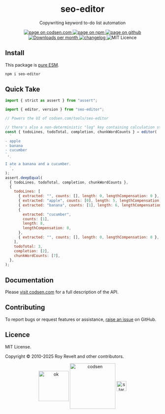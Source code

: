 <h1 align="center">seo-editor</h1>

<p align="center">Copywriting keyword to-do list automation</p>

<p align="center">
  <a href="https://codsen.com/os/seo-editor" rel="nofollow noreferrer noopener">
    <img src="https://img.shields.io/badge/-codsen-blue?style=flat-square" alt="page on codsen.com">
  </a>
  <a href="https://www.npmjs.com/package/seo-editor" rel="nofollow noreferrer noopener">
    <img src="https://img.shields.io/badge/-npm-blue?style=flat-square" alt="page on npm">
  </a>
  <a href="https://github.com/codsen/codsen/tree/main/packages/seo-editor" rel="nofollow noreferrer noopener">
    <img src="https://img.shields.io/badge/-github-blue?style=flat-square" alt="page on github">
  </a>
  <a href="https://npmcharts.com/compare/seo-editor?interval=30" rel="nofollow noreferrer noopener" target="_blank">
    <img src="https://img.shields.io/npm/dm/seo-editor.svg?style=flat-square" alt="Downloads per month">
  </a>
  <a href="https://codsen.com/os/seo-editor/changelog" rel="nofollow noreferrer noopener">
    <img src="https://img.shields.io/badge/changelog-here-brightgreen?style=flat-square" alt="changelog">
  </a>
  <img src="https://img.shields.io/badge/licence-MIT-brightgreen.svg?style=flat-square" alt="MIT Licence">
</p>

## Install

This package is [pure ESM](https://gist.github.com/sindresorhus/a39789f98801d908bbc7ff3ecc99d99c).

```bash
npm i seo-editor
```

## Quick Take

```js
import { strict as assert } from "assert";

import { editor, version } from "seo-editor";

// Powers the UI of codsen.com/tools/seo-editor

// there's also a non-deterministic "log" key containing calculation statistics
const { todoLines, todoTotal, completion, chunkWordCounts } = editor(
  `
- apple
- banana
- cucumber
`,
  `
I ate a banana and a cucumber.
  `,
);
assert.deepEqual(
  { todoLines, todoTotal, completion, chunkWordCounts },
  {
    todoLines: [
      { extracted: "", counts: [], length: 0, lengthCompensation: 0 },
      { extracted: "apple", counts: [0], length: 5, lengthCompensation: 3 },
      { extracted: "banana", counts: [1], length: 6, lengthCompensation: 2 },
      {
        extracted: "cucumber",
        counts: [1],
        length: 8,
        lengthCompensation: 0,
      },
      { extracted: "", counts: [], length: 0, lengthCompensation: 0 },
    ],
    todoTotal: 3,
    completion: [2],
    chunkWordCounts: [7],
  },
);
```

## Documentation

Please [visit codsen.com](https://codsen.com/os/seo-editor/) for a full description of the API.

## Contributing

To report bugs or request features or assistance, [raise an issue](https://github.com/codsen/codsen/issues/new/choose) on GitHub.

## Licence

MIT License.

Copyright © 2010-2025 Roy Revelt and other contributors.

<p align="center"><img src="https://codsen.com/images/png-codsen-ok.png" width="98" alt="ok" align="center"> <img src="https://codsen.com/images/png-codsen-1.png" width="148" alt="codsen" align="center"> <img src="https://codsen.com/images/png-codsen-star-small.png" width="32" alt="star" align="center"></p>
